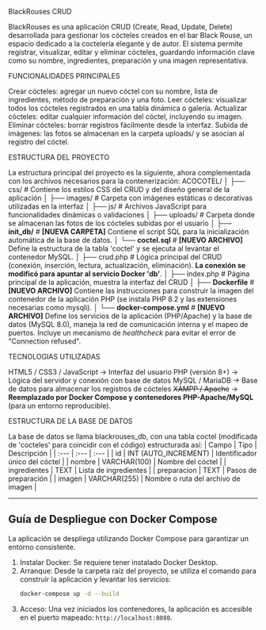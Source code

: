 BlackRouses CRUD

BlackRouses es una aplicación CRUD (Create, Read, Update, Delete) desarrollada para gestionar los cócteles creados en el bar Black Rouse, un espacio dedicado a la coctelería elegante y de autor.
El sistema permite registrar, visualizar, editar y eliminar cócteles, guardando información clave como su nombre, ingredientes, preparación y una imagen representativa.

FUNCIONALIDADES PRINCIPALES

Crear cócteles: agregar un nuevo cóctel con su nombre, lista de ingredientes, método de preparación y una foto.
Leer cócteles: visualizar todos los cócteles registrados en una tabla dinámica o galería.
Actualizar cócteles: editar cualquier información del cóctel, incluyendo su imagen.
Eliminar cócteles: borrar registros fácilmente desde la interfaz.
Subida de imágenes: las fotos se almacenan en la carpeta uploads/ y se asocian al registro del cóctel.

ESTRUCTURA DEL PROYECTO 

La estructura principal del proyecto es la siguiente, ahora complementada con los archivos necesarios para la contenerización:
ACOCOTEL/
│
├── css/            # Contiene los estilos CSS del CRUD y del diseño general de la aplicación
│
├── images/         # Carpeta con imágenes estáticas o decorativas utilizadas en la interfaz
│
├── js/             # Archivos JavaScript para funcionalidades dinámicas o validaciones
│
├── uploads/        # Carpeta donde se almacenan las fotos de los cócteles subidas por el usuario
│
├── **init_db/** # **[NUEVA CARPETA]** Contiene el script SQL para la inicialización automática de la base de datos.
│   └── **coctel.sql** # **[NUEVO ARCHIVO]** Define la estructura de la tabla 'coctel' y se ejecuta al levantar el contenedor MySQL.
│
├── crud.php        # Lógica principal del CRUD (conexión, inserción, lectura, actualización, eliminación). **La conexión se modificó para apuntar al servicio Docker 'db'**.
│
├── index.php       # Página principal de la aplicación, muestra la interfaz del CRUD
│
├── **Dockerfile** # **[NUEVO ARCHIVO]** Contiene las instrucciones para construir la imagen del contenedor de la aplicación PHP (se instala PHP 8.2 y las extensiones necesarias como mysqli).
│
└── **docker-compose.yml** # **[NUEVO ARCHIVO]** Define los servicios de la aplicación (PHP/Apache) y la base de datos (MySQL 8.0), maneja la red de comunicación interna y el mapeo de puertos. Incluye un mecanismo de *healthcheck* para evitar el error de "Connection refused".

TECNOLOGIAS UTILIZADAS

HTML5 / CSS3 / JavaScript → Interfaz del usuario
PHP (versión 8+) → Lógica del servidor y conexión con base de datos
MySQL / MariaDB → Base de datos para almacenar los registros de cócteles
~~XAMPP / Apache~~ → **Reemplazado por Docker Compose y contenedores PHP-Apache/MySQL** (para un entorno reproducible).

ESTRUCTURA DE LA BASE DE DATOS


La base de datos se llama blackrouses_db, con una tabla coctel (modificada de 'cocteles' para coincidir con el código) estructurada así:
| Campo | Tipo | Descripción |
| :--- | :--- | :--- |
| id | INT (AUTO_INCREMENT) | Identificador único del cóctel |
| nombre | VARCHAR(100) | Nombre del cóctel |
| ingredientes | TEXT | Lista de ingredientes |
| preparacion | TEXT | Pasos de preparación |
| imagen | VARCHAR(255) | Nombre o ruta del archivo de imagen |

---

##  Guía de Despliegue con Docker Compose

La aplicación se despliega utilizando Docker Compose para garantizar un entorno consistente.

1. Instalar Docker: Se requiere tener instalado Docker Desktop.
2. Arranque: Desde la carpeta raíz del proyecto, se utiliza el comando para construir la aplicación y levantar los servicios:
    ```bash
    docker-compose up -d --build
    ```
3.  Acceso: Una vez iniciados los contenedores, la aplicación es accesible en el puerto mapeado: `http://localhost:8080`.